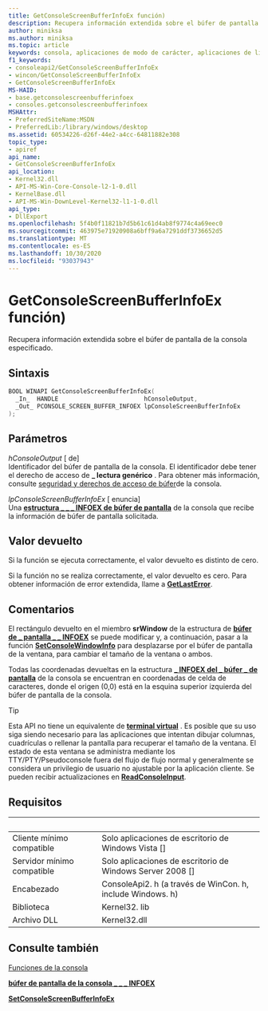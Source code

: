 ```yaml
---
title: GetConsoleScreenBufferInfoEx función)
description: Recupera información extendida sobre el búfer de pantalla de la consola especificado.
author: miniksa
ms.author: miniksa
ms.topic: article
keywords: consola, aplicaciones de modo de carácter, aplicaciones de línea de comandos, aplicaciones de terminal, API de consola
f1_keywords:
- consoleapi2/GetConsoleScreenBufferInfoEx
- wincon/GetConsoleScreenBufferInfoEx
- GetConsoleScreenBufferInfoEx
MS-HAID:
- base.getconsolescreenbufferinfoex
- consoles.getconsolescreenbufferinfoex
MSHAttr:
- PreferredSiteName:MSDN
- PreferredLib:/library/windows/desktop
ms.assetid: 60534226-d26f-44e2-a4cc-64811882e308
topic_type:
- apiref
api_name:
- GetConsoleScreenBufferInfoEx
api_location:
- Kernel32.dll
- API-MS-Win-Core-Console-l2-1-0.dll
- KernelBase.dll
- API-MS-Win-DownLevel-Kernel32-l1-1-0.dll
api_type:
- DllExport
ms.openlocfilehash: 5f4b0f11821b7d5b61c61d4ab8f9774c4a69eec0
ms.sourcegitcommit: 463975e71920908a6bff9a6a7291ddf3736652d5
ms.translationtype: MT
ms.contentlocale: es-ES
ms.lasthandoff: 10/30/2020
ms.locfileid: "93037943"
---
```

# <a name="getconsolescreenbufferinfoex-function"></a>GetConsoleScreenBufferInfoEx función)

Recupera información extendida sobre el búfer de pantalla de la consola especificado.

## <a name="syntax"></a>Sintaxis

```C
BOOL WINAPI GetConsoleScreenBufferInfoEx(
  _In_  HANDLE                        hConsoleOutput,
  _Out_ PCONSOLE_SCREEN_BUFFER_INFOEX lpConsoleScreenBufferInfoEx
);
```

## <a name="parameters"></a>Parámetros

*hConsoleOutput* \[ de\]  
Identificador del búfer de pantalla de la consola. El identificador debe tener el derecho de acceso de **\_ lectura genérico** . Para obtener más información, consulte [seguridad y derechos de acceso de búfer](console-buffer-security-and-access-rights.md)de la consola.

*lpConsoleScreenBufferInfoEx* \[ enuncia\]  
Una [**estructura \_ \_ \_ INFOEX de búfer de pantalla**](console-screen-buffer-infoex.md) de la consola que recibe la información de búfer de pantalla solicitada.

## <a name="return-value"></a>Valor devuelto

Si la función se ejecuta correctamente, el valor devuelto es distinto de cero.

Si la función no se realiza correctamente, el valor devuelto es cero. Para obtener información de error extendida, llame a [**GetLastError**](https://msdn.microsoft.com/library/windows/desktop/ms679360).

## <a name="remarks"></a>Comentarios

El rectángulo devuelto en el miembro **srWindow** de la estructura de [**búfer de \_ pantalla \_ \_ INFOEX**](console-screen-buffer-infoex.md) se puede modificar y, a continuación, pasar a la función [**SetConsoleWindowInfo**](setconsolewindowinfo.md) para desplazarse por el búfer de pantalla de la ventana, para cambiar el tamaño de la ventana o ambos.

Todas las coordenadas devueltas en la estructura [**\_ INFOEX del \_ búfer \_ de pantalla**](console-screen-buffer-infoex.md) de la consola se encuentran en coordenadas de celda de caracteres, donde el origen (0,0) está en la esquina superior izquierda del búfer de pantalla de la consola.

> [!TIP]
> Esta API no tiene un equivalente de **[terminal virtual](console-virtual-terminal-sequences.md)** . Es posible que su uso siga siendo necesario para las aplicaciones que intentan dibujar columnas, cuadrículas o rellenar la pantalla para recuperar el tamaño de la ventana. El estado de esta ventana se administra mediante los TTY/PTY/Pseudoconsole fuera del flujo de flujo normal y generalmente se considera un privilegio de usuario no ajustable por la aplicación cliente. Se pueden recibir actualizaciones en [**ReadConsoleInput**](readconsoleinput.md).

## <a name="requirements"></a>Requisitos

| &nbsp; | &nbsp; |
|-|-|
| Cliente mínimo compatible | Solo aplicaciones de escritorio de Windows Vista \[\] |
| Servidor mínimo compatible | Solo aplicaciones de escritorio de Windows Server 2008 \[\] |
| Encabezado | ConsoleApi2. h (a través de WinCon. h, include Windows. h) |
| Biblioteca | Kernel32. lib |
| Archivo DLL | Kernel32.dll |

## <a name="see-also"></a>Consulte también

[Funciones de la consola](console-functions.md)

[**búfer de pantalla de la consola \_ \_ \_ INFOEX**](console-screen-buffer-infoex.md)

[**SetConsoleScreenBufferInfoEx**](setconsolescreenbufferinfoex.md)
